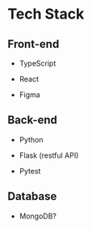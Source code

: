 
# Tech Stack

## Front-end

* TypeScript

* React

* Figma

## Back-end

* Python

* Flask (restful API)

* Pytest

## Database

* MongoDB?
